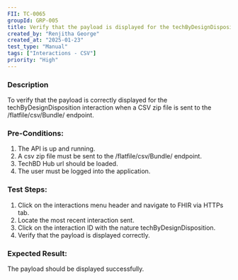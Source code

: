 ```yaml
---
FII: TC-0065
groupId: GRP-005
title: Verify that the payload is displayed for the techByDesignDisposition interaction when a CSV zip file is sent to /flatfile/csv/Bundle/ endpoint
created_by: "Renjitha George"
created_at: "2025-01-23"
test_type: "Manual"
tags: ["Interactions - CSV"]
priority: "High"
---
```


### Description

To verify that the payload is correctly displayed for the
techByDesignDisposition interaction when a CSV zip file is sent to the
/flatfile/csv/Bundle/ endpoint.

### Pre-Conditions:

1. The API is up and running.
2. A csv zip file must be sent to the /flatfile/csv/Bundle/ endpoint.
3. TechBD Hub url should be loaded.
4. The user must be logged into the application.

### Test Steps:

1. Click on the interactions menu header and navigate to FHIR via HTTPs tab.
2. Locate the most recent interaction sent.
3. Click on the interaction ID with the nature techByDesignDisposition.
4. Verify that the payload is displayed correctly.

### Expected Result:

The payload should be displayed successfully.

